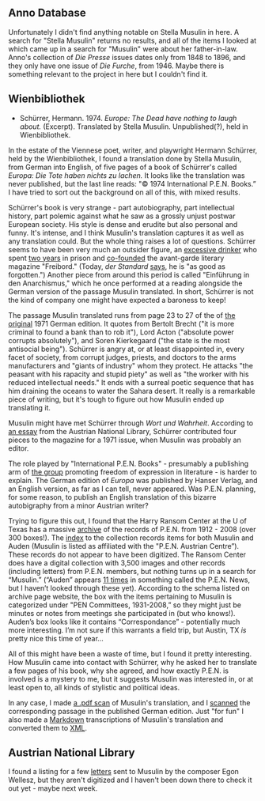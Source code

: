 ## Anno Database
Unfortunately I didn't find anything notable on Stella Musulin in here. A search for "Stella Musulin" returns no results, and all of the items I looked at which came up in a search for "Musulin" were about her father-in-law. Anno's collection of *Die Presse* issues dates only from 1848 to 1896, and they only have one issue of *Die Furche*, from 1946. Maybe there is something relevant to the project in here but I couldn't find it. 

## Wienbibliothek
- Schürrer, Hermann. 1974. *Europe: The Dead have nothing to laugh about.* (Excerpt). Translated by Stella Musulin. Unpublished(?), held in Wienbibliothek.

In the estate of the Viennese poet, writer, and playwright Hermann Schürrer, held by the Wienbibliothek, I found a translation done by Stella Musulin, from German into English, of five pages of a book of Schürrer's called *Europa: Die Tote haben nichts zu lachen.* It looks like the translation was never published, but the last line reads: "© 1974 International P.E.N. Books.” I have tried to sort out the background on all of this, with mixed results. 

Schürrer's book is very strange - part autobiography, part intellectual history, part 
polemic against what he saw as a grossly unjust postwar European society. 
His style is dense and erudite but also personal and funny. It's intense, and I think Musulin's translation captures it as well as any translation could. But the whole thing raises a lot of questions. Schürrer seems to have been very much an outsider figure, an [excessive drinker](https://www.geschichtewiki.wien.gv.at/Hermann_Sch%C3%BCrrer) who spent [two years](https://de-academic.com/dic.nsf/dewiki/608491) in prison and [co-founded](https://www.onb.ac.at/oe-literaturzeitschriften/Freibord/Freibord.htm) the avant-garde literary magazine "Freibord." (Today, *der Standard* [says](https://www.derstandard.at/story/1997041/veranstaltungstipp--lesetheater), he is "as good as forgotten.") Another piece from around this period is called "Einführung in den Anarchismus," which he once performed at a reading alongside the German version of the passage Musulin translated. In short, Schürrer is not the kind of company one might have expected a baroness to keep! 
 
The passage Musulin translated runs from page 23 to 27 of the of [the original](https://permalink.obvsg.at/wbr/AC04751056) 1971 German edition. It quotes from Bertolt Brecht  ("it is more criminal to found a bank than to rob it"), Lord Acton ("absolute power corrupts absolutely"), and Soren Kierkegaard ("the state is the most antisocial being"). Schürrer is angry at, or at least disappointed in, every facet of society, from corrupt judges, priests, and doctors to the arms manufacturers and "giants of industry" whom they protect. He attacks "the peasant with his rapacity and stupid piety" as well as "the worker with his reduced intellectual needs." It ends with a surreal poetic sequence that has him draining the oceans to water the Sahara desert. It really is a remarkable piece of writing, but it's tough to figure out how Musulin ended up translating it. 

Musulin might have met Schürrer through *Wort und Wahrheit*. According to [an essay](https://www.onb.ac.at/oe-literaturzeitschriften/Wort_und_Wahrheit/Wort_und_Wahrheit_essay.pdf) from the Austrian National Library, Schürrer contributed four pieces to the magazine for a 1971 issue, when Musulin was probably an editor. 

The role played by "International P.E.N. Books" - presumably a publishing arm of [the group](https://pen-international.org/) promoting freedom of expression in literature - is harder to explain. The German edition of *Europa* was published by Hanser Verlag, and an English version, as far as I can tell, never appeared. Was P.E.N. planning, for some reason, to publish an English translation of this bizarre autobigraphy from a minor Austrian writer?

Trying to figure this out, I found that the Harry Ransom Center at the U of Texas has a massive [archive](https://norman.hrc.utexas.edu/fasearch/findingAid.cfm?eadid=01209) of the records of P.E.N. from 1912 - 2008 (over 300 boxes!). The [index](https://norman.hrc.utexas.edu/fasearch/pdf/01209.pdf) to the collection records items for both Musulin and Auden (Musulin is listed as affiliated with the "P.E.N. Austrian Centre”). These records do not appear to have been digitized. The Ransom Center does have a digital collection with 3,500 images and other records (including letters) from P.E.N. members, but nothing turns up in a search for “Musulin.” (“Auden” appears [11 times](https://hrc.contentdm.oclc.org/digital/collection/p15878coll97/search/searchterm/auden) in something called the P.E.N. News, but I haven’t looked through these yet). According to the schema listed on archive page website, the box with the items pertaining to Musulin is categorized under "PEN Committees, 1931-2008,” so they might just be minutes or notes from meetings she participated in (but who knows!). Auden’s box looks like it contains “Correspondance” - potentially much more interesting. I’m not sure if this warrants a field trip, but Austin, TX *is* pretty nice this time of year…

All of this might have been a waste of time, but I found it pretty interesting. How Musulin came into contact with Schürrer, why he asked her to translate a few pages of his book, why she agreed, and how exactly P.E.N. is involved is a mystery to me, but it suggests Musulin was interested in, or at least open to, all kinds of stylistic and political ideas. 

In any case, I made [a .pdf scan](archive_research/musulin-schuerrer_translation.pdf) of Musulin's translation, and I [scanned](archive_research/SchuerrerExcerpt.pdf) the corresponding passage in the published German edition. Just "for fun" I also made a [Markdown](archive_research/musulin-schuerrer_translation.md) transcriptions of Musulin's translation and converted them to [XML](archive_research/musulin-schuerrer_translation.xml). 

## Austrian National Library

I found a listing for a few [letters](https://search.onb.ac.at/primo-explore/fulldisplay?docid=ONB_alma21310021180003338&context=L&vid=ONB&lang=de_DE&search_scope=ONB_gesamtbestand&adaptor=Local%20Search%20Engine&tab=default_tab&query=any,contains,%22stella%20musulin%22&mode=basic) sent to Musulin by the composer Egon Wellesz, but they aren't digitized and I haven't been down there to check it out yet - maybe next week. 